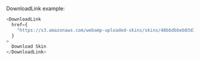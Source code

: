 DownloadLink example:

```js
<DownloadLink
  href={
    "https://s3.amazonaws.com/webamp-uploaded-skins/skins/48bbdbbeb03d347e59b1eebda4d352d0.wsz"
  }
>
  Download Skin
</DownloadLink>
```
